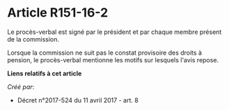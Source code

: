 # Article R151-16-2

Le procès-verbal est signé par le président et par chaque membre présent de la commission.

Lorsque la commission ne suit pas le constat provisoire des droits à pension, le procès-verbal mentionne les motifs sur
lesquels l'avis repose.

**Liens relatifs à cet article**

_Créé par_:

  - Décret n°2017-524 du 11 avril 2017 - art. 8

